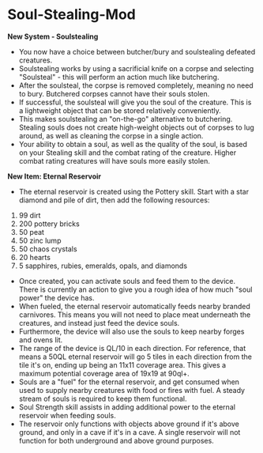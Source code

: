 # Soul-Stealing-Mod

**New System - Soulstealing**

  - You now have a choice between butcher/bury and soulstealing defeated creatures.
  - Soulstealing works by using a sacrificial knife on a corpse and selecting "Soulsteal" - this will perform an action much like butchering.
  - After the soulsteal, the corpse is removed completely, meaning no need to bury. Butchered corpses cannot have their souls stolen.
  - If successful, the soulsteal will give you the soul of the creature. This is a lightweight object that can be stored relatively conveniently.
  - This makes soulstealing an "on-the-go" alternative to butchering. Stealing souls does not create high-weight objects out of corpses to lug around, as well as cleaning the corpse in a single action.
  - Your ability to obtain a soul, as well as the quality of the soul, is based on your Stealing skill and the combat rating of the creature. Higher combat rating creatures will have souls more easily stolen.

**New Item: Eternal Reservoir**

- The eternal reservoir is created using the Pottery skill. Start with a star diamond and pile of dirt, then add the following resources:
1. 99 dirt
2. 200 pottery bricks
3. 50 peat
4. 50 zinc lump
5. 50 chaos crystals
6. 20 hearts
7. 5 sapphires, rubies, emeralds, opals, and diamonds

- Once created, you can activate souls and feed them to the device. There is currently an action to give you a rough idea of how much "soul power" the device has.
- When fueled, the eternal reservoir automatically feeds nearby branded carnivores. This means you will not need to place meat underneath the creatures, and instead just feed the device souls.
- Furthermore, the device will also use the souls to keep nearby forges and ovens lit.
- The range of the device is QL/10 in each direction. For reference, that means a 50QL eternal reservoir will go 5 tiles in each direction from the tile it's on, ending up being an 11x11 coverage area. This gives a maximum potential coverage area of 19x19 at 90ql+.
- Souls are a "fuel" for the eternal reservoir, and get consumed when used to supply nearby creatures with food or fires with fuel. A steady stream of souls is required to keep them functional.
- Soul Strength skill assists in adding additional power to the eternal reservoir when feeding souls.
- The reservoir only functions with objects above ground if it's above ground, and only in a cave if it's in a cave. A single reservoir will not function for both underground and above ground purposes.
